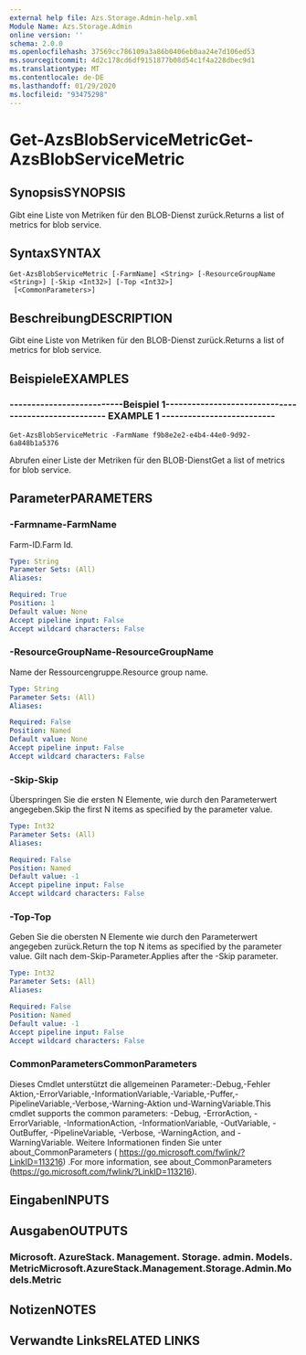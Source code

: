 ```yaml
---
external help file: Azs.Storage.Admin-help.xml
Module Name: Azs.Storage.Admin
online version: ''
schema: 2.0.0
ms.openlocfilehash: 37569cc786109a3a86b0406eb0aa24e7d106ed53
ms.sourcegitcommit: 4d2c178cd6df9151877b08d54c1f4a228dbec9d1
ms.translationtype: MT
ms.contentlocale: de-DE
ms.lasthandoff: 01/29/2020
ms.locfileid: "93475298"
---
```

# <span data-ttu-id="fb0c6-101">Get-AzsBlobServiceMetric</span><span class="sxs-lookup"><span data-stu-id="fb0c6-101">Get-AzsBlobServiceMetric</span></span>

## <span data-ttu-id="fb0c6-102">Synopsis</span><span class="sxs-lookup"><span data-stu-id="fb0c6-102">SYNOPSIS</span></span>
<span data-ttu-id="fb0c6-103">Gibt eine Liste von Metriken für den BLOB-Dienst zurück.</span><span class="sxs-lookup"><span data-stu-id="fb0c6-103">Returns a list of metrics for blob service.</span></span>

## <span data-ttu-id="fb0c6-104">Syntax</span><span class="sxs-lookup"><span data-stu-id="fb0c6-104">SYNTAX</span></span>

```
Get-AzsBlobServiceMetric [-FarmName] <String> [-ResourceGroupName <String>] [-Skip <Int32>] [-Top <Int32>]
 [<CommonParameters>]
```

## <span data-ttu-id="fb0c6-105">Beschreibung</span><span class="sxs-lookup"><span data-stu-id="fb0c6-105">DESCRIPTION</span></span>
<span data-ttu-id="fb0c6-106">Gibt eine Liste von Metriken für den BLOB-Dienst zurück.</span><span class="sxs-lookup"><span data-stu-id="fb0c6-106">Returns a list of metrics for blob service.</span></span>

## <span data-ttu-id="fb0c6-107">Beispiele</span><span class="sxs-lookup"><span data-stu-id="fb0c6-107">EXAMPLES</span></span>

### <span data-ttu-id="fb0c6-108">--------------------------Beispiel 1--------------------------</span><span class="sxs-lookup"><span data-stu-id="fb0c6-108">-------------------------- EXAMPLE 1 --------------------------</span></span>
```
Get-AzsBlobServiceMetric -FarmName f9b8e2e2-e4b4-44e0-9d92-6a848b1a5376
```

<span data-ttu-id="fb0c6-109">Abrufen einer Liste der Metriken für den BLOB-Dienst</span><span class="sxs-lookup"><span data-stu-id="fb0c6-109">Get a list of metrics for blob service.</span></span>

## <span data-ttu-id="fb0c6-110">Parameter</span><span class="sxs-lookup"><span data-stu-id="fb0c6-110">PARAMETERS</span></span>

### <span data-ttu-id="fb0c6-111">-Farmname</span><span class="sxs-lookup"><span data-stu-id="fb0c6-111">-FarmName</span></span>
<span data-ttu-id="fb0c6-112">Farm-ID.</span><span class="sxs-lookup"><span data-stu-id="fb0c6-112">Farm Id.</span></span>

```yaml
Type: String
Parameter Sets: (All)
Aliases: 

Required: True
Position: 1
Default value: None
Accept pipeline input: False
Accept wildcard characters: False
```

### <span data-ttu-id="fb0c6-113">-ResourceGroupName</span><span class="sxs-lookup"><span data-stu-id="fb0c6-113">-ResourceGroupName</span></span>
<span data-ttu-id="fb0c6-114">Name der Ressourcengruppe.</span><span class="sxs-lookup"><span data-stu-id="fb0c6-114">Resource group name.</span></span>

```yaml
Type: String
Parameter Sets: (All)
Aliases: 

Required: False
Position: Named
Default value: None
Accept pipeline input: False
Accept wildcard characters: False
```

### <span data-ttu-id="fb0c6-115">-Skip</span><span class="sxs-lookup"><span data-stu-id="fb0c6-115">-Skip</span></span>
<span data-ttu-id="fb0c6-116">Überspringen Sie die ersten N Elemente, wie durch den Parameterwert angegeben.</span><span class="sxs-lookup"><span data-stu-id="fb0c6-116">Skip the first N items as specified by the parameter value.</span></span>

```yaml
Type: Int32
Parameter Sets: (All)
Aliases: 

Required: False
Position: Named
Default value: -1
Accept pipeline input: False
Accept wildcard characters: False
```

### <span data-ttu-id="fb0c6-117">-Top</span><span class="sxs-lookup"><span data-stu-id="fb0c6-117">-Top</span></span>
<span data-ttu-id="fb0c6-118">Geben Sie die obersten N Elemente wie durch den Parameterwert angegeben zurück.</span><span class="sxs-lookup"><span data-stu-id="fb0c6-118">Return the top N items as specified by the parameter value.</span></span>
<span data-ttu-id="fb0c6-119">Gilt nach dem-Skip-Parameter.</span><span class="sxs-lookup"><span data-stu-id="fb0c6-119">Applies after the -Skip parameter.</span></span>

```yaml
Type: Int32
Parameter Sets: (All)
Aliases: 

Required: False
Position: Named
Default value: -1
Accept pipeline input: False
Accept wildcard characters: False
```

### <span data-ttu-id="fb0c6-120">CommonParameters</span><span class="sxs-lookup"><span data-stu-id="fb0c6-120">CommonParameters</span></span>
<span data-ttu-id="fb0c6-121">Dieses Cmdlet unterstützt die allgemeinen Parameter:-Debug,-Fehler Aktion,-ErrorVariable,-InformationVariable,-Variable,-Puffer,-PipelineVariable,-Verbose,-Warning-Aktion und-WarningVariable.</span><span class="sxs-lookup"><span data-stu-id="fb0c6-121">This cmdlet supports the common parameters: -Debug, -ErrorAction, -ErrorVariable, -InformationAction, -InformationVariable, -OutVariable, -OutBuffer, -PipelineVariable, -Verbose, -WarningAction, and -WarningVariable.</span></span> <span data-ttu-id="fb0c6-122">Weitere Informationen finden Sie unter about_CommonParameters ( https://go.microsoft.com/fwlink/?LinkID=113216) .</span><span class="sxs-lookup"><span data-stu-id="fb0c6-122">For more information, see about_CommonParameters (https://go.microsoft.com/fwlink/?LinkID=113216).</span></span>

## <span data-ttu-id="fb0c6-123">Eingaben</span><span class="sxs-lookup"><span data-stu-id="fb0c6-123">INPUTS</span></span>

## <span data-ttu-id="fb0c6-124">Ausgaben</span><span class="sxs-lookup"><span data-stu-id="fb0c6-124">OUTPUTS</span></span>

### <span data-ttu-id="fb0c6-125">Microsoft. AzureStack. Management. Storage. admin. Models. Metric</span><span class="sxs-lookup"><span data-stu-id="fb0c6-125">Microsoft.AzureStack.Management.Storage.Admin.Models.Metric</span></span>

## <span data-ttu-id="fb0c6-126">Notizen</span><span class="sxs-lookup"><span data-stu-id="fb0c6-126">NOTES</span></span>

## <span data-ttu-id="fb0c6-127">Verwandte Links</span><span class="sxs-lookup"><span data-stu-id="fb0c6-127">RELATED LINKS</span></span>

